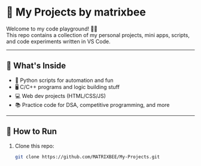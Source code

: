 # 🚀 My Projects by matrixbee

Welcome to my code playground! 👨‍💻  
This repo contains a collection of my personal projects, mini apps, scripts, and code experiments written in VS Code.

---

## 📁 What's Inside

- 🔢 Python scripts for automation and fun
- 🖥️ C/C++ programs and logic building stuff
- 💻 Web dev projects (HTML/CSS/JS)
- 📚 Practice code for DSA, competitive programming, and more

---

## 🔧 How to Run

1. Clone this repo:
   ```bash
   git clone https://github.com/MATRIXBEE/My-Projects.git
